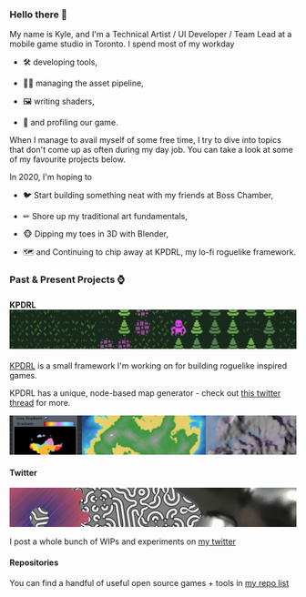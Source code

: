 ### Hello there 👋

My name is Kyle, and I'm a Technical Artist / UI Developer / Team Lead at a mobile game studio in Toronto.   I spend most of my workday 

- 🛠 developing tools, 

- 👨‍🔧 managing the asset pipeline, 

- 🖼 writing shaders, 

- 📏 and profiling our game.  



When I manage to avail myself of some free time, I try to dive into topics that don't come up as often during my day job.  You can take a look at some of my favourite projects below.  

In 2020, I'm hoping to

- 🐦 Start building something neat with my friends at Boss Chamber,

- ✏ Shore up my traditional art fundamentals,

- 🐵 Dipping my toes in 3D with Blender,

- 🗺 and Continuing to chip away at KPDRL, my lo-fi roguelike framework.

### Past & Present Projects ⌚

#### KPDRL![mapgen image](Images/mapgen.png)

[KPDRL](https://github.com/KPDwyer/KPDRL) is a small framework I'm working on for building roguelike inspired games.

KPDRL has a unique, node-based map generator - check out [this twitter thread](https://twitter.com/_KPDwyer/status/1204466766530957314) for more.

![KPDRL header](Images/kpdrlheader.png)

#### Twitter

![twitter](Images/twitter.png)

I post a whole bunch of WIPs and experiments on [my twitter](https://twitter.com/_KPDwyer)

#### Repositories

You can find a handful of useful open source games + tools in [my repo list](https://github.com/KPDwyer?tab=repositories)